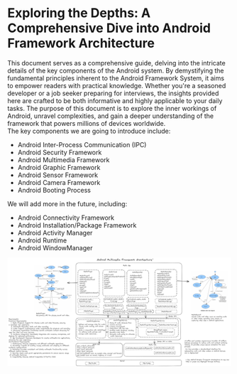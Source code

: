 # Exploring the Depths: A Comprehensive Dive into Android Framework Architecture
This document serves as a comprehensive guide, delving into the intricate details of the key components of the Android system. By demystifying the fundamental principles inherent to the Android Framework System, it aims to empower readers with practical knowledge. Whether you're a seasoned developer or a job seeker preparing for interviews, the insights provided here are crafted to be both informative and highly applicable to your daily tasks. The purpose of this document is to  explore the inner workings of Android, unravel complexities, and gain a deeper understanding of the framework that powers millions of devices worldwide.  
The key components we are going to introduce include:
  - Android Inter-Process Communication (IPC)
  - Android Security Framework
  - Android Multimedia Framework
  - Android Graphic Framework
  - Android Sensor Framework
  - Android Camera Framework
  - Android Booting Process


We will add more in the future, including:
  - Android Connectivity Framework
  - Android Installation/Package Framework
  - Android Activity Manager
  - Android Runtime
  - Android WindowManager    


<img src="multimedia.png" alt="Android Multimedia Framework Architecture"/>
